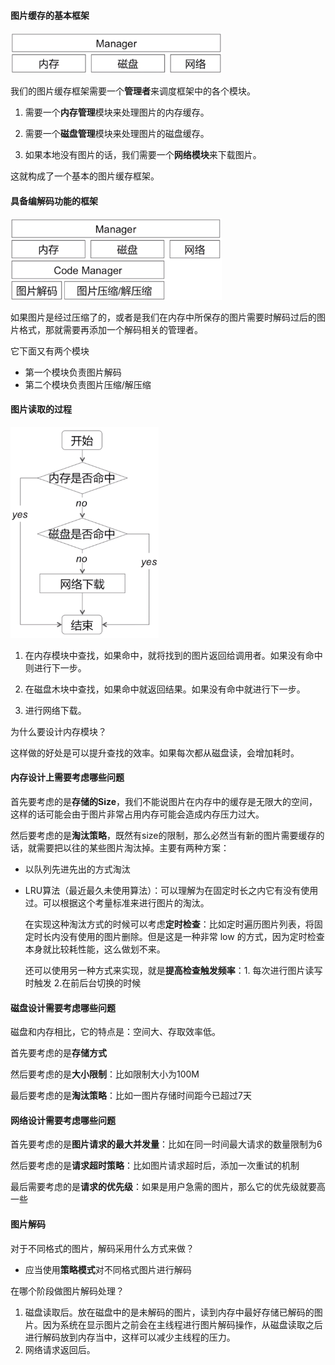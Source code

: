 #### 图片缓存的基本框架

<img src="https://raw.githubusercontent.com/JuunChen/Knowledge/master/ImageFolder/10-2-1-图片缓存基本框架.png" style="zoom:33%;" />

我们的图片缓存框架需要一个**管理者**来调度框架中的各个模块。

1. 需要一个**内存管理**模块来处理图片的内存缓存。

2. 需要一个**磁盘管理**模块来处理图片的磁盘缓存。

3. 如果本地没有图片的话，我们需要一个**网络模块**来下载图片。

这就构成了一个基本的图片缓存框架。

#### 具备编解码功能的框架

<img src="https://raw.githubusercontent.com/JuunChen/Knowledge/master/ImageFolder/10-2-2-图片解码.png" style="zoom:33%;" />

如果图片是经过压缩了的，或者是我们在内存中所保存的图片需要时解码过后的图片格式，那就需要再添加一个解码相关的管理者。

它下面又有两个模块

- 第一个模块负责图片解码
- 第二个模块负责图片压缩/解压缩

#### 图片读取的过程

<img src="https://raw.githubusercontent.com/JuunChen/Knowledge/master/ImageFolder/10-2-3-读取图片的过程.png" style="zoom:33%;" />

1. 在内存模块中查找，如果命中，就将找到的图片返回给调用者。如果没有命中则进行下一步。

2. 在磁盘木块中查找，如果命中就返回结果。如果没有命中就进行下一步。

3. 进行网络下载。

为什么要设计内存模块？

这样做的好处是可以提升查找的效率。如果每次都从磁盘读，会增加耗时。

#### 内存设计上需要考虑哪些问题

首先要考虑的是**存储的Size**，我们不能说图片在内存中的缓存是无限大的空间，这样的话可能会由于图片非常占用内存可能会造成内存压力过大。

然后要考虑的是**淘汰策略**，既然有size的限制，那么必然当有新的图片需要缓存的话，就需要把以往的某些图片淘汰掉。主要有两种方案：

- 以队列先进先出的方式淘汰

- LRU算法（最近最久未使用算法）：可以理解为在固定时长之内它有没有使用过。可以根据这个考量标准来进行图片的淘汰。

  在实现这种淘汰方式的时候可以考虑**定时检查**：比如定时遍历图片列表，将固定时长内没有使用的图片删除。但是这是一种非常 low 的方式，因为定时检查本身就比较耗性能，这么做划不来。

  还可以使用另一种方式来实现，就是**提高检查触发频率**：1. 每次进行图片读写时触发 2.在前后台切换的时候

#### 磁盘设计需要考虑哪些问题

磁盘和内存相比，它的特点是：空间大、存取效率低。

首先要考虑的是**存储方式**

然后要考虑的是**大小限制**：比如限制大小为100M

最后要考虑的是**淘汰策略**：比如一图片存储时间距今已超过7天

#### 网络设计需要考虑哪些问题

首先要考虑的是**图片请求的最大并发量**：比如在同一时间最大请求的数量限制为6

然后要考虑的是**请求超时策略**：比如图片请求超时后，添加一次重试的机制

最后需要考虑的是**请求的优先级**：如果是用户急需的图片，那么它的优先级就要高一些

#### 图片解码

对于不同格式的图片，解码采用什么方式来做？

- 应当使用**策略模式**对不同格式图片进行解码

在哪个阶段做图片解码处理？

1. 磁盘读取后。放在磁盘中的是未解码的图片，读到内存中最好存储已解码的图片。因为系统在显示图片之前会在主线程进行图片解码操作，从磁盘读取之后进行解码放到内存当中，这样可以减少主线程的压力。
2. 网络请求返回后。

